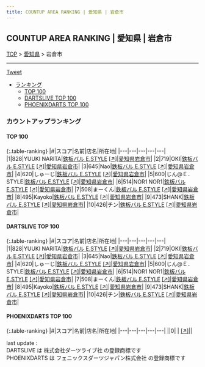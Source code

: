 ```yaml
---
title: COUNTUP AREA RANKING | 愛知県 | 岩倉市
---
```

## COUNTUP AREA RANKING | 愛知県 | 岩倉市

[TOP](/darts/rank/) > [愛知県](/darts/rank/愛知県/) > 岩倉市

___

<a href="https://twitter.com/share?ref_src=twsrc%5Etfw" data-text="COUNTUP AREA RANKING | 愛知県岩倉市" class="twitter-share-button" data-hashtags="DARTSLIVE,PHOENIXDARTS,darts,ダーツ" data-show-count="false">Tweet</a>

* [ランキング](#カウントアップランキング)
    * [TOP 100](#top-100)
    * [DARTSLIVE TOP 100](#dartslive-top-100)
    * [PHOENIXDARTS TOP 100](#phoenixdarts-top-100)

### カウントアップランキング

#### TOP 100



{:.table-ranking}
|#|スコア|名前|店名|所在地|
|---|---|---|---|---|
|1|828|<span class="rank-name-dl">YUUKI NARITA</span>|<a href="/darts/rank/shops/ca1307bf240edb1a0d9b047a20a7ba1e.html">鉄板バル E.STYLE</a> <a href="https://search.dartslive.com/jp/shop/ca1307bf240edb1a0d9b047a20a7ba1e">[↗]</a>|<a href="/darts/rank/愛知県/岩倉市">愛知県岩倉市</a>|
|2|719|<span class="rank-name-dl">OKI</span>|<a href="/darts/rank/shops/ca1307bf240edb1a0d9b047a20a7ba1e.html">鉄板バル E.STYLE</a> <a href="https://search.dartslive.com/jp/shop/ca1307bf240edb1a0d9b047a20a7ba1e">[↗]</a>|<a href="/darts/rank/愛知県/岩倉市">愛知県岩倉市</a>|
|3|645|<span class="rank-name-dl">Nao</span>|<a href="/darts/rank/shops/ca1307bf240edb1a0d9b047a20a7ba1e.html">鉄板バル E.STYLE</a> <a href="https://search.dartslive.com/jp/shop/ca1307bf240edb1a0d9b047a20a7ba1e">[↗]</a>|<a href="/darts/rank/愛知県/岩倉市">愛知県岩倉市</a>|
|4|620|<span class="rank-name-dl">しゅーじ</span>|<a href="/darts/rank/shops/ca1307bf240edb1a0d9b047a20a7ba1e.html">鉄板バル E.STYLE</a> <a href="https://search.dartslive.com/jp/shop/ca1307bf240edb1a0d9b047a20a7ba1e">[↗]</a>|<a href="/darts/rank/愛知県/岩倉市">愛知県岩倉市</a>|
|5|600|<span class="rank-name-dl">じん@Ｅ．STYLE</span>|<a href="/darts/rank/shops/ca1307bf240edb1a0d9b047a20a7ba1e.html">鉄板バル E.STYLE</a> <a href="https://search.dartslive.com/jp/shop/ca1307bf240edb1a0d9b047a20a7ba1e">[↗]</a>|<a href="/darts/rank/愛知県/岩倉市">愛知県岩倉市</a>|
|6|514|<span class="rank-name-dl">NOR1 NOR1</span>|<a href="/darts/rank/shops/ca1307bf240edb1a0d9b047a20a7ba1e.html">鉄板バル E.STYLE</a> <a href="https://search.dartslive.com/jp/shop/ca1307bf240edb1a0d9b047a20a7ba1e">[↗]</a>|<a href="/darts/rank/愛知県/岩倉市">愛知県岩倉市</a>|
|7|508|<span class="rank-name-dl">まーくん</span>|<a href="/darts/rank/shops/ca1307bf240edb1a0d9b047a20a7ba1e.html">鉄板バル E.STYLE</a> <a href="https://search.dartslive.com/jp/shop/ca1307bf240edb1a0d9b047a20a7ba1e">[↗]</a>|<a href="/darts/rank/愛知県/岩倉市">愛知県岩倉市</a>|
|8|495|<span class="rank-name-dl">Kayoko</span>|<a href="/darts/rank/shops/ca1307bf240edb1a0d9b047a20a7ba1e.html">鉄板バル E.STYLE</a> <a href="https://search.dartslive.com/jp/shop/ca1307bf240edb1a0d9b047a20a7ba1e">[↗]</a>|<a href="/darts/rank/愛知県/岩倉市">愛知県岩倉市</a>|
|9|473|<span class="rank-name-dl">SHANK</span>|<a href="/darts/rank/shops/ca1307bf240edb1a0d9b047a20a7ba1e.html">鉄板バル E.STYLE</a> <a href="https://search.dartslive.com/jp/shop/ca1307bf240edb1a0d9b047a20a7ba1e">[↗]</a>|<a href="/darts/rank/愛知県/岩倉市">愛知県岩倉市</a>|
|10|426|<span class="rank-name-dl">チン</span>|<a href="/darts/rank/shops/ca1307bf240edb1a0d9b047a20a7ba1e.html">鉄板バル E.STYLE</a> <a href="https://search.dartslive.com/jp/shop/ca1307bf240edb1a0d9b047a20a7ba1e">[↗]</a>|<a href="/darts/rank/愛知県/岩倉市">愛知県岩倉市</a>|


#### DARTSLIVE TOP 100



{:.table-ranking}
|#|スコア|名前|店名|所在地|
|---|---|---|---|---|
|1|828|<span class="rank-name-dl">YUUKI NARITA</span>|<a href="/darts/rank/shops/ca1307bf240edb1a0d9b047a20a7ba1e.html">鉄板バル E.STYLE</a> <a href="https://search.dartslive.com/jp/shop/ca1307bf240edb1a0d9b047a20a7ba1e">[↗]</a>|<a href="/darts/rank/愛知県/岩倉市">愛知県岩倉市</a>|
|2|719|<span class="rank-name-dl">OKI</span>|<a href="/darts/rank/shops/ca1307bf240edb1a0d9b047a20a7ba1e.html">鉄板バル E.STYLE</a> <a href="https://search.dartslive.com/jp/shop/ca1307bf240edb1a0d9b047a20a7ba1e">[↗]</a>|<a href="/darts/rank/愛知県/岩倉市">愛知県岩倉市</a>|
|3|645|<span class="rank-name-dl">Nao</span>|<a href="/darts/rank/shops/ca1307bf240edb1a0d9b047a20a7ba1e.html">鉄板バル E.STYLE</a> <a href="https://search.dartslive.com/jp/shop/ca1307bf240edb1a0d9b047a20a7ba1e">[↗]</a>|<a href="/darts/rank/愛知県/岩倉市">愛知県岩倉市</a>|
|4|620|<span class="rank-name-dl">しゅーじ</span>|<a href="/darts/rank/shops/ca1307bf240edb1a0d9b047a20a7ba1e.html">鉄板バル E.STYLE</a> <a href="https://search.dartslive.com/jp/shop/ca1307bf240edb1a0d9b047a20a7ba1e">[↗]</a>|<a href="/darts/rank/愛知県/岩倉市">愛知県岩倉市</a>|
|5|600|<span class="rank-name-dl">じん@Ｅ．STYLE</span>|<a href="/darts/rank/shops/ca1307bf240edb1a0d9b047a20a7ba1e.html">鉄板バル E.STYLE</a> <a href="https://search.dartslive.com/jp/shop/ca1307bf240edb1a0d9b047a20a7ba1e">[↗]</a>|<a href="/darts/rank/愛知県/岩倉市">愛知県岩倉市</a>|
|6|514|<span class="rank-name-dl">NOR1 NOR1</span>|<a href="/darts/rank/shops/ca1307bf240edb1a0d9b047a20a7ba1e.html">鉄板バル E.STYLE</a> <a href="https://search.dartslive.com/jp/shop/ca1307bf240edb1a0d9b047a20a7ba1e">[↗]</a>|<a href="/darts/rank/愛知県/岩倉市">愛知県岩倉市</a>|
|7|508|<span class="rank-name-dl">まーくん</span>|<a href="/darts/rank/shops/ca1307bf240edb1a0d9b047a20a7ba1e.html">鉄板バル E.STYLE</a> <a href="https://search.dartslive.com/jp/shop/ca1307bf240edb1a0d9b047a20a7ba1e">[↗]</a>|<a href="/darts/rank/愛知県/岩倉市">愛知県岩倉市</a>|
|8|495|<span class="rank-name-dl">Kayoko</span>|<a href="/darts/rank/shops/ca1307bf240edb1a0d9b047a20a7ba1e.html">鉄板バル E.STYLE</a> <a href="https://search.dartslive.com/jp/shop/ca1307bf240edb1a0d9b047a20a7ba1e">[↗]</a>|<a href="/darts/rank/愛知県/岩倉市">愛知県岩倉市</a>|
|9|473|<span class="rank-name-dl">SHANK</span>|<a href="/darts/rank/shops/ca1307bf240edb1a0d9b047a20a7ba1e.html">鉄板バル E.STYLE</a> <a href="https://search.dartslive.com/jp/shop/ca1307bf240edb1a0d9b047a20a7ba1e">[↗]</a>|<a href="/darts/rank/愛知県/岩倉市">愛知県岩倉市</a>|
|10|426|<span class="rank-name-dl">チン</span>|<a href="/darts/rank/shops/ca1307bf240edb1a0d9b047a20a7ba1e.html">鉄板バル E.STYLE</a> <a href="https://search.dartslive.com/jp/shop/ca1307bf240edb1a0d9b047a20a7ba1e">[↗]</a>|<a href="/darts/rank/愛知県/岩倉市">愛知県岩倉市</a>|


#### PHOENIXDARTS TOP 100



{:.table-ranking}
|#|スコア|名前|店名|所在地|
|---|---|---|---|---|
||0|<span class="rank-name-dl"> </span>|<a href="/darts/rank/shops/.html"></a> <a href="">[↗]</a>|<a href="/darts/rank//"></a>|


<div class="footer border-top border-gray-light mt-5 pt-3 text-right text-gray">
    last update : <span style="font-weight: italic" id="foot_last_modified"></span><br />
    DARTSLIVE は 株式会社ダーツライブ社 の登録商標です<br />
    PHOENIXDARTS は フェニックスダーツジャパン株式会社 の登録商標です<br />
</div>

<script src="https://cdnjs.cloudflare.com/ajax/libs/jquery.tablesorter/2.31.3/js/jquery.tablesorter.min.js" integrity="sha512-qzgd5cYSZcosqpzpn7zF2ZId8f/8CHmFKZ8j7mU4OUXTNRd5g+ZHBPsgKEwoqxCtdQvExE5LprwwPAgoicguNg==" crossorigin="anonymous" referrerpolicy="no-referrer"></script>
<link rel="stylesheet" href="https://cdnjs.cloudflare.com/ajax/libs/jquery.tablesorter/2.31.3/css/theme.default.min.css" integrity="sha512-wghhOJkjQX0Lh3NSWvNKeZ0ZpNn+SPVXX1Qyc9OCaogADktxrBiBdKGDoqVUOyhStvMBmJQ8ZdMHiR3wuEq8+w==" crossorigin="anonymous" referrerpolicy="no-referrer" />
<script>
$(function() {
    $(".table-ranking").tablesorter({sortList:[[0, 0]]});
    $("#foot_last_modified").text(formatDate(new Date(document.lastModified), 'yyyy-MM-dd HH:mm:ss'));
});
</script>

<script async src="https://platform.twitter.com/widgets.js" charset="utf-8"></script>